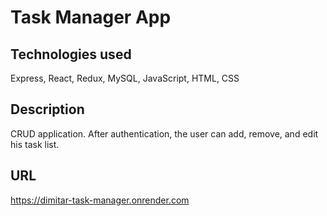 # Task Manager App

## Technologies used
Express, React, Redux, MySQL, JavaScript, HTML, CSS

## Description
CRUD application. After authentication, the user can add, remove, and edit his task list.

## URL
https://dimitar-task-manager.onrender.com